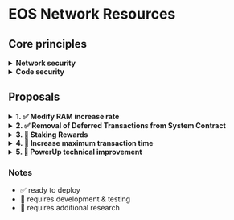 # EOS Network Resources

## Core principles

<details>
<summary><b>Network security</b></summary>

- Voter participation must not decrease
- Network must not be at increased risk

</details>

<details>
<summary><b>Code security</b></summary>

- Minimal system contract modifications
- No risk of loss of funds
- Code review should contain minimal code complexity

</details>

## Proposals

<details>
<summary><b>1. ✅ Modify RAM increase rate</b></summary>

### Proposal

Set RAM increase rate to 0 bytes per block.

- `eosio::setramrate` to `bytes_per_block=0`

### Considerations
- Allow for signed integer for `bytes_per_block` RAM rate (allows decreasing virtual RAM supply)

</details>

<details>
<summary><b>2. ✅ Removal of Deferred Transactions from System Contract</b></summary>

### Proposal
- Deploy latest v3.2.0 system contract
- Within the system contracts the actions `system_contract::bidname`, `system_contract::buyram`, `wrap::exec` no longer issue deferred transactions. This is a change for the `system_contract::bidname` action, and failed bids will need an explict refund. For the `system_contract::buyram` action the default behavior remains unchanged. The `wrap::exec` action has been rewritten to use send instead of `send_deferred`.

</details>

<details>
<summary><b>3. 🚧 Staking Rewards</b></summary>

### Proposal

Revamp REX with modified parameters, increased allocation by 2%.

- REX to accept a portion of unallocated inflation
  - modify `producer_pay::claimrewards` to support `rex::channel_to_rex`
  - define new `global5` table with
    - `inflation_rex_factor=20000`
    - `num_of_maturity_buckets=5`
    - `rex_proceeds=0`
  - define new `setrexparam` action to modify `inflation_rex_factor` & `num_of_maturity_buckets`
- Increase +2% of unallocated inflation going to REX
  - call `eosio::setinflation` action with the following parameters:
    - `annual_rate=500` (previously 300)
    - `inflation_pay_factor=50000` (previously 30000)
- Remove `check_voting_requirement` checks from `buyrex`
  - resolves circular dependencies between `delegatebw`, `voteproducer`, and `buyrex`. [#51](https://github.com/EOSIO/eosio.system/issues/51)
  - allows for neutral actors to participate in REX (ex: EOS EVM Bridge)

### Considerations
- Increase REX staking period
  - modify `num_of_maturity_buckets=8` to change staking period from 4 days to 7 days
- Prevent REX liquid staking
  - modify `mvtosavings` and `mvfrsavings` to be a requirement for `buyrex`
  - matured REX loans should automatically trigger `sellrex` action

### References

- [WAX Tokenomics Upgrade](https://github.com/worldwide-asset-exchange/wax-system-contracts/blob/0f83469f55098c94ab78ad2fb5b5aa268be9fc6c/tokenomics/README.md)

</details>

<details>
<summary><b>4. 🚧 Increase maximum transaction time</b></summary>

### Operations

**Deployment of Leap 5.0.0 (stable release)**

- Assuming default of 30 ms for `max-transaction-time`, that effectively raises the CPU time available by 5x to 150 ms.
- Leap 5.0.0 brings the selective EOS VM OC feature which may increase some computations in EOS EVM by a similar multiplier.
- That is already getting us a significant gain in computation capacity per EOS transaction which should translate to higher overall gas limits per EVM transaction (assuming 1 EVM transaction per EOS transaction).

### No Change

- There is no need at the moment to further raise `max_transaction_cpu_usage` for the purposes of EOS EVM.

</details>

<details>
<summary><b>5. 🚧 PowerUp technical improvement</b></summary>

### Proposal

Introduce an enhanced Powerup utility "wrapper" function designed to facilitate user interaction with the native Powerup action in a seamless manner.

- implement `powerup2` action
  - pay with fixed amount of EOS (ex: "I want to pay 1 EOS")
  - rent fixed amount of milliseconds (ex: "I want 10ms of CPU")

### No Change

- Powerup CPU/NET ratios remain unchanged

</details>

### Notes
- ✅ ready to deploy
- 🚧 requires development & testing
- 📖 requires additional research
